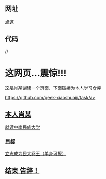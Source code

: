 ## 网址
[点这](https://geek-xiaoshuaiji.github.io/)
## 代码

//<div class="header">
  <h1>这网页...震惊!!!</h1>
  <p>这是肖某创建一个页面，下面链接为本人学习仓库</p>

<div class="navbar">
  <a href="#" class="right">https://github.com/geek-xiaoshuaiji/task/a>
</div>
 
<div class="row">
  <div class="side">
      <h2>本人肖某</h2>
      <p>就读中南民族大学</p>
      <h3>目标</h3>
      <p>立志成为民大卷王（单身可撩）</p>

 <div class="footer">
  <h2>结束 告辞！</h2>
</div>
